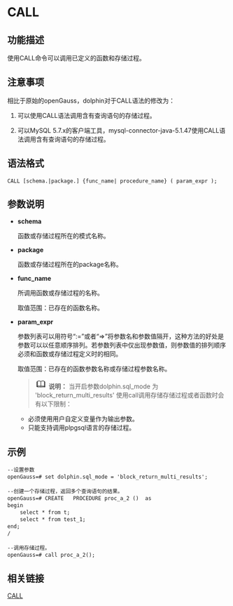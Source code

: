 # CALL

## 功能描述<a name="zh-cn_topic_0283137636_zh-cn_topic_0237122088_zh-cn_topic_0059778236_s17e49a7670334c61978f059adf2cb65d"></a>

使用CALL命令可以调用已定义的函数和存储过程。

## 注意事项<a name="zh-cn_topic_0283137636_zh-cn_topic_0237122088_zh-cn_topic_0059778236_sdf7f29bdebc44178a9581f41f4257f09"></a>

相比于原始的openGauss，dolphin对于CALL语法的修改为：

1. 可以使用CALL语法调用含有查询语句的存储过程。

2. 可以MySQL 5.7.x的客户端工具，mysql-connector-java-5.1.47使用CALL语法调用含有查询语句的存储过程。 

## 语法格式<a name="zh-cn_topic_0283137636_zh-cn_topic_0237122088_zh-cn_topic_0059778236_sdf8eb47ae3d945fea7582a7753cdd985"></a>

```
CALL [schema.|package.] {func_name| procedure_name} ( param_expr );
```

## 参数说明<a name="zh-cn_topic_0283137636_zh-cn_topic_0237122088_zh-cn_topic_0059778236_sf183d9684eb54414b8f5c370a1c7038b"></a>

-   **schema**

    函数或存储过程所在的模式名称。

-   **package**

    函数或存储过程所在的package名称。

-   **func\_name**

    所调用函数或存储过程的名称。

    取值范围：已存在的函数名称。

-   **param\_expr**

    参数列表可以用符号“:=”或者“=\>”将参数名和参数值隔开，这种方法的好处是参数可以以任意顺序排列。若参数列表中仅出现参数值，则参数值的排列顺序必须和函数或存储过程定义时的相同。

    取值范围：已存在的函数参数名称或存储过程参数名称。

    >![](public_sys-resources/icon-note.png) **说明：** 
    >当开启参数dolphin.sql_mode 为 'block_return_multi_results' 使用call调用存储存储过程或者函数时会有以下限制：
    - 必须使用用户自定义变量作为输出参数。
    - 只能支持调用plpgsql语言的存储过程。


## 示例<a name="zh-cn_topic_0283137636_zh-cn_topic_0237122088_zh-cn_topic_0059778236_s299dc001fa4b48cd9b56412a73db23c0"></a>

```
--设置参数
openGauss=# set dolphin.sql_mode = 'block_return_multi_results';

--创建一个存储过程，返回多个查询语句的结果。
openGauss=# CREATE   PROCEDURE proc_a_2 ()  as 
begin
	select * from t;
	select * from test_1;
end;
/

--调用存储过程。
openGauss=# call proc_a_2();

```
## 相关链接<a name="zh-cn_topic_0283136646_zh-cn_topic_0237122110_zh-cn_topic_0059778640_sfe39b39f278f4933914a438f40c63954"></a>

[CALL](../SQLReference/CALL.md)

